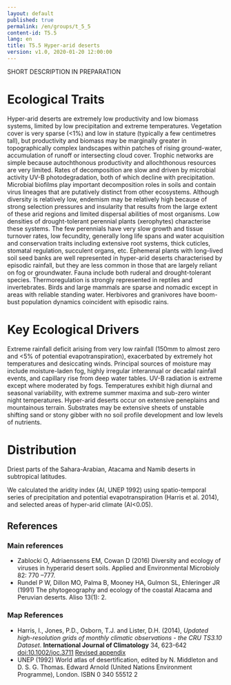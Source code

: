 ```yaml
---
layout: default
published: true
permalink: /en/groups/t_5_5
content-id: T5.5
lang: en
title: T5.5 Hyper-arid deserts
version: v1.0, 2020-01-20 12:00:00
---
```


SHORT DESCRIPTION IN PREPARATION

# Ecological Traits
 
Hyper-arid deserts are extremely low productivity and low biomass systems, limited by low precipitation and extreme temperatures. Vegetation cover is very sparse (<1%) and low in stature (typically a few centimetres tall), but productivity and biomass may be marginally greater in topographically complex landscapes within patches of rising ground-water, accumulation of runoff or intersecting cloud cover. Trophic networks are simple because autochthonous productivity and allochthonous resources are very limited. Rates of decomposition are slow and driven by microbial activity UV-B photodegradation, both of which decline with precipitation. Microbial biofilms play important decomposition roles in soils and contain virus lineages that are putatively distinct from other ecosystems. Although diversity is relatively low, endemism may be relatively high because of strong selection pressures and insularity that results from the large extent of these arid regions and limited dispersal abilities of most organisms. Low densities of drought-tolerant perennial plants (xerophytes) characterise these systems. The few perennials have very slow growth and tissue turnover rates, low fecundity, generally long life spans and water acquisition and conservation traits including extensive root systems, thick cuticles, stomatal regulation, succulent organs, etc. Ephemeral plants with long-lived soil seed banks are well represented in hyper-arid deserts characterised by episodic rainfall, but they are less common in those that are largely reliant on fog or groundwater. Fauna include both ruderal and drought-tolerant species. Thermoregulation is strongly represented in reptiles and invertebrates. Birds and large mammals are sparse and nomadic except in areas with reliable standing water. Herbivores and granivores have boom-bust population dynamics coincident with episodic rains.
 
# Key Ecological Drivers
 
Extreme rainfall deficit arising from very low rainfall (150mm to almost zero and <5% of potential evapotranspiration), exacerbated by extremely hot temperatures and desiccating winds. Principal sources of moisture may include moisture-laden fog, highly irregular interannual or decadal rainfall events, and capillary rise from deep water tables.  UV-B radiation is extreme except where moderated by fogs. Temperatures exhibit high diurnal and seasonal variability, with extreme summer maxima and sub-zero winter night temperatures. Hyper-arid deserts occur on extensive peneplains and mountainous terrain. Substrates may be extensive sheets of unstable shifting sand or stony gibber with no soil profile development and low levels of nutrients.
 
# Distribution
 
Driest parts of the Sahara-Arabian, Atacama and Namib deserts in subtropical latitudes.

We calculated the aridity index (AI, UNEP 1992) using  spatio-temporal series of precipitation and potential evapotranspiration (Harris et al. 2014), and selected areas of hyper-arid climate (AI<0.05).

## References

### Main references
* Zablocki O, Adriaenssens EM, Cowan D (2016) Diversity and ecology of viruses in hyperarid desert soils. Applied and Environmental Microbioly 82: 770 –777.
* Rundel P W, Dillon MO, Palma B, Mooney HA, Gulmon SL, Ehleringer JR (1991) The phytogeography and ecology of the coastal Atacama and Peruvian deserts. Aliso 13(1): 2.

### Map References
* Harris, I., Jones, P.D., Osborn, T.J. and Lister, D.H. (2014), *Updated high-resolution grids of monthly climatic observations - the CRU TS3.10 Dataset*. **International Journal of Climatology** 34, 623-642 [doi:10.1002/joc.3711](http://dx.doi.org/10.1002/joc.3711) [Revised appendix](https://crudata.uea.ac.uk/cru/data/hrg/Revised_Appendix_3_CLD.pdf)
* UNEP (1992) World atlas of desertification, edited by N. Middleton and D. S. G. Thomas. Edward Arnold (United Nations Environment Programme), London. ISBN 0 340 55512 2
